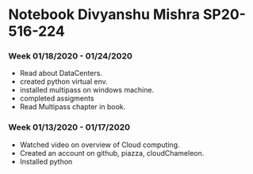 # Notebook Divyanshu Mishra SP20-516-224 

### Week 01/18/2020 - 01/24/2020
* Read about DataCenters.
* created python virtual env.
* installed multipass on windows machine. 
* completed assigments
* Read Multipass chapter in book.

### Week 01/13/2020 - 01/17/2020

* Watched video on overview of Cloud computing.
* Created an account on github, piazza, cloudChameleon.
* Installed python